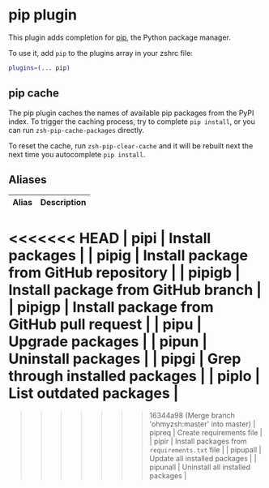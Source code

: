 # pip plugin

This plugin adds completion for [pip](https://pip.pypa.io/en/latest/),
the Python package manager.

To use it, add `pip` to the plugins array in your zshrc file:

```zsh
plugins=(... pip)
```

## pip cache

The pip plugin caches the names of available pip packages from the PyPI index.
To trigger the caching process, try to complete `pip install`,
or you can run `zsh-pip-cache-packages` directly.

To reset the cache, run `zsh-pip-clear-cache` and it will be rebuilt next
the next time you autocomplete `pip install`.

## Aliases

| Alias    | Description                                   |
| :------- | :-------------------------------------------- |
<<<<<<< HEAD
| pipi     | Install packages                              |
| pipig    | Install package from GitHub repository        |
| pipigb   | Install package from GitHub branch            |
| pipigp   | Install package from GitHub pull request      |
| pipu     | Upgrade packages                              |
| pipun    | Uninstall packages                            |
| pipgi    | Grep through installed packages               |
| piplo    | List outdated packages                        |
=======
>>>>>>> 16344a98 (Merge branch 'ohmyzsh:master' into master)
| pipreq   | Create requirements file                      |
| pipir    | Install packages from `requirements.txt` file |
| pipupall | Update all installed packages                 |
| pipunall | Uninstall all installed packages              |
